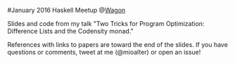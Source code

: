 #January 2016 Haskell Meetup @[Wagon](https://www.wagonhq.com/)

Slides and code from my talk "Two Tricks for Program Optimization: Difference Lists and the Codensity monad."

References with links to papers are toward the end of the slides.
If you have questions or comments, tweet at me (@mioalter) or open an issue!
